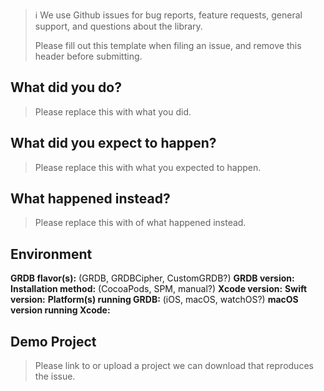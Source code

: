 > ℹ We use Github issues for bug reports, feature requests, general support, and questions about the library.
>
> Please fill out this template when filing an issue, and remove this header before submitting.

## What did you do?

> Please replace this with what you did.  

## What did you expect to happen?

> Please replace this with what you expected to happen.  

## What happened instead?

> Please replace this with of what happened instead.  

## Environment

**GRDB flavor(s):** (GRDB, GRDBCipher, CustomGRDB?)
**GRDB version:**
**Installation method:** (CocoaPods, SPM, manual?)
**Xcode version:**
**Swift version:**
**Platform(s) running GRDB:** (iOS, macOS, watchOS?)
**macOS version running Xcode:**

## Demo Project

> Please link to or upload a project we can download that reproduces the issue.
